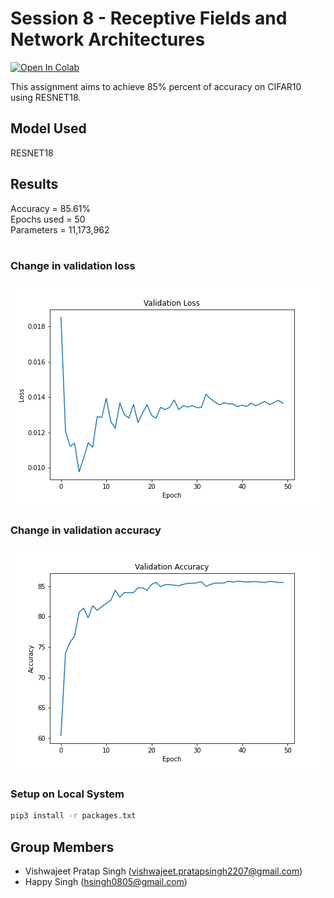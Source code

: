 # Session 8 - Receptive Fields and Network Architectures
[![Open In Colab](https://colab.research.google.com/assets/colab-badge.svg)](https://colab.research.google.com/drive/1HACPrd-nXT8AKnG2_CRkvvF7UnKwGktV)

This assignment aims to achieve 85% percent of accuracy on CIFAR10 using RESNET18.

## Model Used
RESNET18

## Results

Accuracy = 85.61%<br>
Epochs used = 50<br>
Parameters = 11,173,962<br><br>

### Change in validation loss
![alt text](./images/loss_change.png)

### Change in validation accuracy
![alt text](./images/accuracy_change.png)


### Setup on Local System
```bash
pip3 install -r packages.txt
```

## Group Members
- Vishwajeet Pratap Singh (vishwajeet.pratapsingh2207@gmail.com)
- Happy Singh (hsingh0805@gmail.com)
